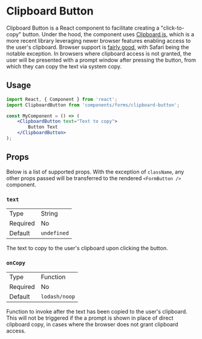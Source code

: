 # Clipboard Button

Clipboard Button is a React component to facilitate creating a "click-to-copy" button. Under the hood, the component uses [Clipboard.js](https://github.com/zenorocha/clipboard.js), which is a more recent library leveraging newer browser features enabling access to the user's clipboard. Browser support is [fairly good](https://github.com/zenorocha/clipboard.js#browser-support), with Safari being the notable exception. In browsers where clipboard access is not granted, the user will be presented with a prompt window after pressing the button, from which they can copy the text via system copy.

## Usage

```jsx
import React, { Component } from 'react';
import ClipboardButton from 'components/forms/clipboard-button';

const MyComponent = () => (
	<ClipboardButton text="Text to copy">
		Button Text
	</ClipboardButton>
);
```

## Props

Below is a list of supported props. With the exception of `className`, any other props passed will be transferred to the rendered `<FormButton />` component.

### `text`

<table>
	<tr><td>Type</td><td>String</td></tr>
	<tr><td>Required</td><td>No</td></tr>
	<tr><td>Default</td><td><code>undefined</code></td></tr>
</table>

The text to copy to the user's clipboard upon clicking the button.

### `onCopy`

<table>
	<tr><td>Type</td><td>Function</td></tr>
	<tr><td>Required</td><td>No</td></tr>
	<tr><td>Default</td><td><code>lodash/noop</code></td></tr>
</table>

Function to invoke after the text has been copied to the user's clipboard. This will not be triggered if the a prompt is shown in place of direct clipboard copy, in cases where the browser does not grant clipboard access.
